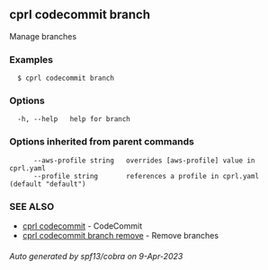 ## cprl codecommit branch

Manage branches

### Examples

```
  $ cprl codecommit branch
```

### Options

```
  -h, --help   help for branch
```

### Options inherited from parent commands

```
      --aws-profile string   overrides [aws-profile] value in cprl.yaml
      --profile string       references a profile in cprl.yaml (default "default")
```

### SEE ALSO

* [cprl codecommit](cprl_codecommit.md)	 - CodeCommit
* [cprl codecommit branch remove](cprl_codecommit_branch_remove.md)	 - Remove branches

###### Auto generated by spf13/cobra on 9-Apr-2023
